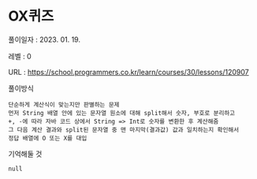 # OX퀴즈
풀이일자 : 2023. 01. 19.  
    
레벨 : 0   

URL : https://school.programmers.co.kr/learn/courses/30/lessons/120907  
    
풀이방식    

    단순하게 계산식이 맞는지만 판별하는 문제
    먼저 String 배열 안에 있는 문자열 원소에 대해 split해서 숫자, 부호로 분리하고
    +, -에 따라 자바 코드 상에서 String => Int로 숫자를 변환한 후 계산해줌
    그 다음 계산 결과와 split된 문자열 중 맨 마지막(결과값) 값과 일치하는지 확인해서
    정답 배열에 O 또는 X를 대입

기억해둘 것  
    
    null
